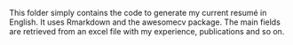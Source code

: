 This folder simply contains the code to generate my current resumé in English.
It uses Rmarkdown and the awesomecv package. The main fields are retrieved from an excel file
with my experience, publications and so on.

